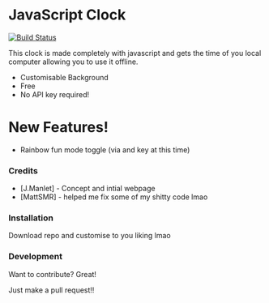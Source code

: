 # JavaScript Clock

[![Build Status](https://travis-ci.org/joemccann/dillinger.svg?branch=master)](https://travis-ci.org/joemccann/dillinger)

This clock is made completely with javascript and gets the time of you local computer allowing you to use it offline.

  - Customisable Background
  - Free
  - No API key required!

# New Features!

  - Rainbow fun mode toggle (via and key at this time)

### Credits

* [J.Manlet] - Concept and intial webpage
* [MattSMR] - helped me fix some of my shitty code lmao

### Installation

Download repo and customise to you liking lmao


### Development

Want to contribute? Great!

Just make a pull request!!
